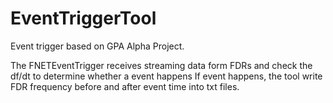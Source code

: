 # EventTriggerTool
Event trigger based on GPA Alpha Project. 

The FNETEventTrigger receives streaming data form FDRs and check the df/dt to determine whether a event happens
If event happens, the tool write FDR frequency before and after event time into txt files. 
